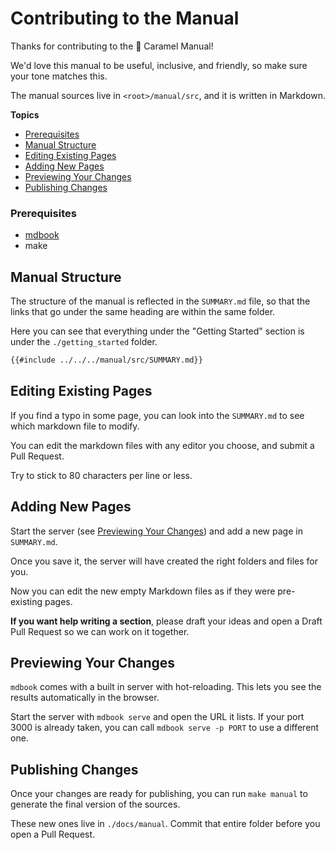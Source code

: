# Contributing to the Manual

Thanks for contributing to the 📙 Caramel Manual!

We'd love this manual to be useful, inclusive, and friendly, so make sure your
tone matches this.

The manual sources live in `<root>/manual/src`, and it is written in Markdown.

**Topics** 
* [Prerequisites](#prerequisites)
* [Manual Structure](#manual-structure)
* [Editing Existing Pages](#editing-existing-pages)
* [Adding New Pages](#adding-new-pages)
* [Previewing Your Changes](#previewing-your-changes)
* [Publishing Changes](#publishing-changes)

### Prerequisites

* [mdbook](https://rust-lang.github.io/mdBook/) 
* make


## Manual Structure

The structure of the manual is reflected in the `SUMMARY.md` file, so that the
links that go under the same heading are within the same folder.

Here you can see that everything under the "Getting Started" section is under
the `./getting_started` folder.

```markdown
{{#include ../../../manual/src/SUMMARY.md}}
```

## Editing Existing Pages

If you find a typo in some page, you can look into the `SUMMARY.md` to see which
markdown file to modify.

You can edit the markdown files with any editor you choose, and submit a Pull
Request.

Try to stick to 80 characters per line or less.

## Adding New Pages

Start the server (see [Previewing Your Changes](#previewing-your-changes)) and
add a new page in `SUMMARY.md`.

Once you save it, the server will have created the right folders and files for
you.

Now you can edit the new empty Markdown files as if they were pre-existing
pages.

**If you want help writing a section**, please draft your ideas and open a Draft
Pull Request so we can work on it together.

## Previewing Your Changes

`mdbook` comes with a built in server with hot-reloading. This lets you see the
results automatically in the browser.

Start the server with `mdbook serve` and open the URL it lists. If your port
3000 is already taken, you can call `mdbook serve -p PORT` to use a different
one.

## Publishing Changes

Once your changes are ready for publishing, you can run `make manual` to
generate the final version of the sources.

These new ones live in `./docs/manual`. Commit that entire folder before you
open a Pull Request.
